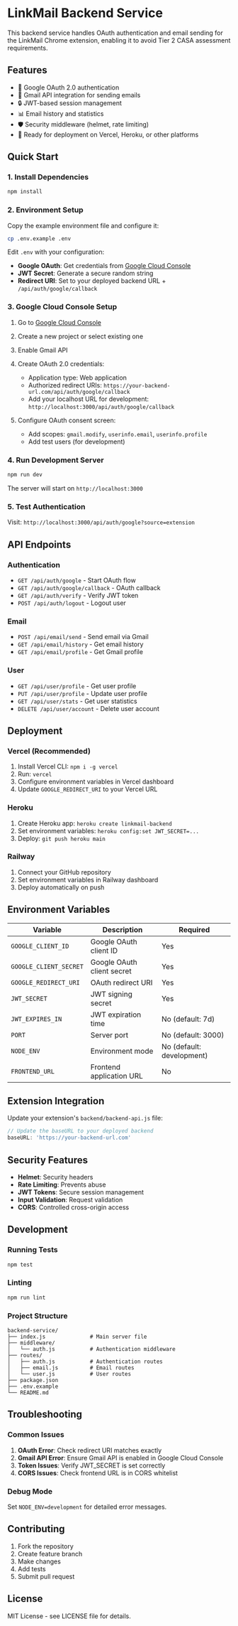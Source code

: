 # LinkMail Backend Service

This backend service handles OAuth authentication and email sending for the LinkMail Chrome extension, enabling it to avoid Tier 2 CASA assessment requirements.

## Features

- 🔐 Google OAuth 2.0 authentication
- 📧 Gmail API integration for sending emails
- 🔒 JWT-based session management
- 📊 Email history and statistics
- 🛡️ Security middleware (helmet, rate limiting)
- 🚀 Ready for deployment on Vercel, Heroku, or other platforms

## Quick Start

### 1. Install Dependencies

```bash
npm install
```

### 2. Environment Setup

Copy the example environment file and configure it:

```bash
cp .env.example .env
```

Edit `.env` with your configuration:

- **Google OAuth**: Get credentials from [Google Cloud Console](https://console.cloud.google.com/)
- **JWT Secret**: Generate a secure random string
- **Redirect URI**: Set to your deployed backend URL + `/api/auth/google/callback`

### 3. Google Cloud Console Setup

1. Go to [Google Cloud Console](https://console.cloud.google.com/)
2. Create a new project or select existing one
3. Enable Gmail API
4. Create OAuth 2.0 credentials:
   - Application type: Web application
   - Authorized redirect URIs: `https://your-backend-url.com/api/auth/google/callback`
   - Add your localhost URL for development: `http://localhost:3000/api/auth/google/callback`

5. Configure OAuth consent screen:
   - Add scopes: `gmail.modify`, `userinfo.email`, `userinfo.profile`
   - Add test users (for development)

### 4. Run Development Server

```bash
npm run dev
```

The server will start on `http://localhost:3000`

### 5. Test Authentication

Visit: `http://localhost:3000/api/auth/google?source=extension`

## API Endpoints

### Authentication

- `GET /api/auth/google` - Start OAuth flow
- `GET /api/auth/google/callback` - OAuth callback
- `GET /api/auth/verify` - Verify JWT token
- `POST /api/auth/logout` - Logout user

### Email

- `POST /api/email/send` - Send email via Gmail
- `GET /api/email/history` - Get email history
- `GET /api/email/profile` - Get Gmail profile

### User

- `GET /api/user/profile` - Get user profile
- `PUT /api/user/profile` - Update user profile
- `GET /api/user/stats` - Get user statistics
- `DELETE /api/user/account` - Delete user account

## Deployment

### Vercel (Recommended)

1. Install Vercel CLI: `npm i -g vercel`
2. Run: `vercel`
3. Configure environment variables in Vercel dashboard
4. Update `GOOGLE_REDIRECT_URI` to your Vercel URL

### Heroku

1. Create Heroku app: `heroku create linkmail-backend`
2. Set environment variables: `heroku config:set JWT_SECRET=...`
3. Deploy: `git push heroku main`

### Railway

1. Connect your GitHub repository
2. Set environment variables in Railway dashboard
3. Deploy automatically on push

## Environment Variables

| Variable | Description | Required |
|----------|-------------|----------|
| `GOOGLE_CLIENT_ID` | Google OAuth client ID | Yes |
| `GOOGLE_CLIENT_SECRET` | Google OAuth client secret | Yes |
| `GOOGLE_REDIRECT_URI` | OAuth redirect URI | Yes |
| `JWT_SECRET` | JWT signing secret | Yes |
| `JWT_EXPIRES_IN` | JWT expiration time | No (default: 7d) |
| `PORT` | Server port | No (default: 3000) |
| `NODE_ENV` | Environment mode | No (default: development) |
| `FRONTEND_URL` | Frontend application URL | No |

## Extension Integration

Update your extension's `backend/backend-api.js` file:

```javascript
// Update the baseURL to your deployed backend
baseURL: 'https://your-backend-url.com'
```

## Security Features

- **Helmet**: Security headers
- **Rate Limiting**: Prevents abuse
- **JWT Tokens**: Secure session management
- **Input Validation**: Request validation
- **CORS**: Controlled cross-origin access

## Development

### Running Tests

```bash
npm test
```

### Linting

```bash
npm run lint
```

### Project Structure

```
backend-service/
├── index.js              # Main server file
├── middleware/
│   └── auth.js           # Authentication middleware
├── routes/
│   ├── auth.js           # Authentication routes
│   ├── email.js          # Email routes
│   └── user.js           # User routes
├── package.json
├── .env.example
└── README.md
```

## Troubleshooting

### Common Issues

1. **OAuth Error**: Check redirect URI matches exactly
2. **Gmail API Error**: Ensure Gmail API is enabled in Google Cloud Console
3. **Token Issues**: Verify JWT_SECRET is set correctly
4. **CORS Issues**: Check frontend URL is in CORS whitelist

### Debug Mode

Set `NODE_ENV=development` for detailed error messages.

## Contributing

1. Fork the repository
2. Create feature branch
3. Make changes
4. Add tests
5. Submit pull request

## License

MIT License - see LICENSE file for details.